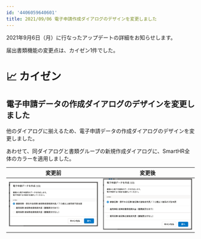 ```yaml
---
id: '4406059640601'
title: 2021/09/06 電子申請作成ダイアログのデザインを変更しました
---
```

2021年9月6日（月）に行なったアップデートの詳細をお知らせします。

届出書類機能の変更点は、カイゼン1件でした。

# 📈 カイゼン

## 電子申請データの作成ダイアログのデザインを変更しました

他のダイアログに揃えるため、電子申請データの作成ダイアログのデザインを変更しました。

あわせて、同ダイアログと書類グループの新規作成ダイアログに、SmartHR全体のカラーを適用しました。

| 変更前 | 変更後 |
| --- | --- |
| ![](./dcbb4686-0427-4ab6-b40e-dc328d941008-1920x960r.png) | ![](./5adf445d-7bf4-45d2-9fc6-ffb4726c8e58-1920x1107r.png) |
